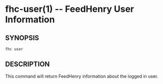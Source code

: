 fhc-user(1) -- FeedHenry User Information
===============================================

## SYNOPSIS

    fhc user 
    
## DESCRIPTION

This command will return FeedHenry information about the logged in user.

